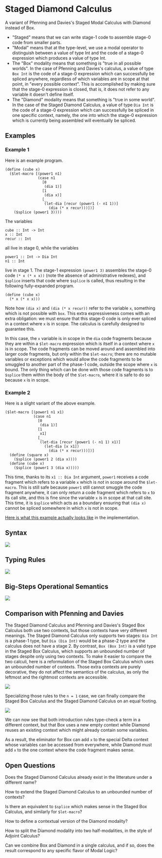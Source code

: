 # Staged Diamond Calculus

A variant of Pfenning and Davies's Staged Modal Calculus with Diamond instead of Box.

*   "Staged" means that we can write stage-1 code to assemble stage-0 code from
    smaller parts.
*   "Modal" means that at the type-level, we use a modal operator to distinguish
    between a value of type Int and the code of a stage-0 expression which
    produces a value of type Int.
*   The "Box" modality means that something is "true in all possible worlds". In
    the case of Pfenning and Davies's calculus, a value of type `Box Int` is the
    code of a stage-0 expression which can successfully be spliced anywhere,
    regardless of which variables are in scope at that point, in "every possible
    context". This is accomplished by making sure that the stage-0 expression is
    closed, that is, it does not refer to any variable it doesn't define itself.
*   The "Diamond" modality means that something is "true in some world". In the
    case of the Staged Diamond Calculus, a value of type `Dia Int` is the
    code of a stage-0 expression which can successfully be spliced in one
    specific context, namely, the one into which the stage-0 expression which is
    currently being assembled will eventually be spliced.

## Examples

### Example 1

Here is an example program.
```
(define (cube x)
  ($let-macro [(power1 n1)
               (case n1
                 [0
                  (dia 1)]
                 [1
                  (dia x)]
                 [_
                  (let-dia [recur (power1 (- n1 1))]
                    (dia (* x recur)))])]
    ($splice (power1 3))))
```

The variables
```
cube :: Int -> Int
x :: Int
recur :: Int
```
all live in stage 0, while the variables
```
power1 :: Int -> Dia Int
n1 :: Int
```
live in stage 1. The stage-1 expression `(power1 3)` assembles the stage-0 code
`(* x (* x x))` (note the absence of administrative redexes), and `$splice`
inserts that code where `$splice` is called, thus resulting in the following
fully-expanded program.
```
(define (cube x)
  (* x (* x x)))
```

Note how `(dia x)` and `(dia (* x recur))` refer to the variable `x`, something
which is not possible with `box`. This extra expressiveness comes with an extra
obligation: we must ensure that this stage-0 code is only ever spliced in a
context where `x` is in scope. The calculus is carefully designed to guarantee
this.

In this case, the `x` variable is in scope in the `dia` code fragments because
they are within a `$let-macro` expression which is itself in a context where
`x` is in scope. The code fragments can be moved around and assembled into
larger code fragments, but only within the `$let-macro`; there are no mutable
variables or exceptions which would allow the code fragments to be smuggled to
another part of the phase-1 code, outside the scope where `x` is bound. The
only thing which can be done with those code fragments is to `$splice` them
within the body of the `$let-macro`, where it is safe to do so because `x` is
in scope.

### Example 2

Here is a slight variant of the above example.
```
($let-macro [(power1 n1 x1)
             (case n1
               [0
                (dia 1)]
               [1
                x1]
               [_
                (let-dia [recur (power1 (- n1 1) x1)]
                  (let-dia [x x1])
                    (dia (* x recur)))])]
  (define (square x)
    ($splice (power1 2 (dia x))))
  (define (cube x)
    ($splice (power1 3 (dia x)))))
```

This time, thanks to its `x1 :: Dia Int` argument, `power1` receives a code
fragment which refers to a variable `x` which is _not_ in scope around the
`$let-macro`. This is still safe because `power1` still cannot smuggle the code
fragment anywhere, it can only return a code fragment which refers to `x` to
its call site, and this is fine since the variable `x` is in scope at that call
site. This time, it is `$splice` which acts as a boundary ensuring that
`(dia x)` cannot be spliced somewhere in which `x` is not in scope.

[Here is what this example actually looks like](https://github.com/gelisam/staged-diamond-type-theory/blob/6772937056cd78966a8ebaedb6c41cd544273aed/src/toy.rkt#L1148-L1167) in the implementation.

## Syntax

![](syntax.png)

## Typing Rules

![](typing-rules.png)

## Big-Steps Operational Semantics

![](operational-semantics.png)

## Comparison with Pfenning and Davies

The Staged Diamond Calculus and Pfenning and Davies's Staged Box Calculus both
use two contexts, but those contexts have very different meanings. The Staged
Diamond Calculus only supports two stages: `Dia Int` is a phase-1 type, but
`Dia (Dia Int)` would be a phase-2 type and the calculus does not have a stage
2. By contrast, `Box (Box Int)` is a valid type in the Staged Box Calculus,
which supports an unbounded number of stages despite only using two contexts. To
make it easier to compare the two calculi, here is a reformulation of the Staged
Box Calculus which uses an unbounded number of contexts. Those extra contexts
are purely decorative, they do not affect the semantics of the calculus, as only
the leftmost and the rightmost contexts are accessible.

![](staged-box-calculus.png)

Specializing those rules to the `n = 1` case, we can finally compare the Staged
Box Calculus and the Staged Diamond Calculus on an equal footing.

![](comparison.png)

We can now see that both introduction rules type-check a term in a different
context, but that Box uses a new empty context while Diamond reuses an existing
context which might already contain some variables.

As a result, the eliminator for Box can add `x` to the special Delta context
whose variables can be accessed from everywhere, while Diamond must add `x` to
the one context where the code fragment makes sense.

## Open Questions

Does the Staged Diamond Calculus already exist in the litterature under a
different name?

How to extend the Staged Diamond Calculus to an unbounded number of contexts?

Is there an equivalent to `$splice` which makes sense in the Staged Box
Calculus, and similarly for `$let-macro`?

How to define a contextual version of the Diamond modality?

How to split the Diamond modality into two half-modalities, in the style of
Adjoint Calculus?

Can we combine Box and Diamond in a single calculus, and if so, does the result
correspond to any specific flavor of Modal Logic?
